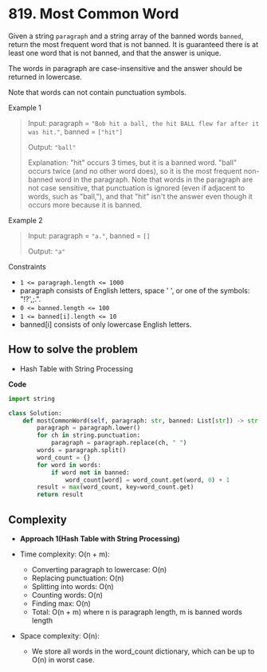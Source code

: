 # 819. Most Common Word
<Badge type="tip" text="Easy" />[<Badge type="info" text="LeetCode" />](https://leetcode.com/problems/most-common-word/)

Given a string `paragraph` and a string array of the banned words `banned`, return the most frequent word that is not banned. It is guaranteed there is at least one word that is not banned, and that the answer is unique.

The words in paragraph are case-insensitive and the answer should be returned in lowercase.

Note that words can not contain punctuation symbols.

Example 1
> Input: paragraph = `"Bob hit a ball, the hit BALL flew far after it was hit."`, banned = `["hit"]`
>
> Output: `"ball"`
>
> Explanation: "hit" occurs 3 times, but it is a banned word. "ball" occurs twice (and no other word does), so it is the most frequent non-banned word in the paragraph. Note that words in the paragraph are not case sensitive, that punctuation is ignored (even if adjacent to words, such as "ball,"), and that "hit" isn't the answer even though it occurs more because it is banned.

Example 2
> Input: paragraph = `"a."`, banned = `[]`
>
> Output: `"a"`

Constraints
- `1 <= paragraph.length <= 1000`
- paragraph consists of English letters, space ' ', or one of the symbols: "!?',;.".
- `0 <= banned.length <= 100`
- `1 <= banned[i].length <= 10`
- banned[i] consists of only lowercase English letters.

## How to solve the problem

- Hash Table with String Processing

**Code**

```python
import string

class Solution:
    def mostCommonWord(self, paragraph: str, banned: List[str]) -> str:
        paragraph = paragraph.lower()
        for ch in string.punctuation:
            paragraph = paragraph.replace(ch, " ")
        words = paragraph.split()
        word_count = {}
        for word in words:
            if word not in banned:
                word_count[word] = word_count.get(word, 0) + 1
        result = max(word_count, key=word_count.get)
        return result
```

## Complexity

- **Approach 1(Hash Table with String Processing)**

- Time complexity: O(n + m): 
  - Converting paragraph to lowercase: O(n)
  - Replacing punctuation: O(n)
  - Splitting into words: O(n)
  - Counting words: O(n)
  - Finding max: O(n)
  - Total: O(n + m) where n is paragraph length, m is banned words length

- Space complexity: O(n): 
  - We store all words in the word_count dictionary, which can be up to O(n) in worst case.

